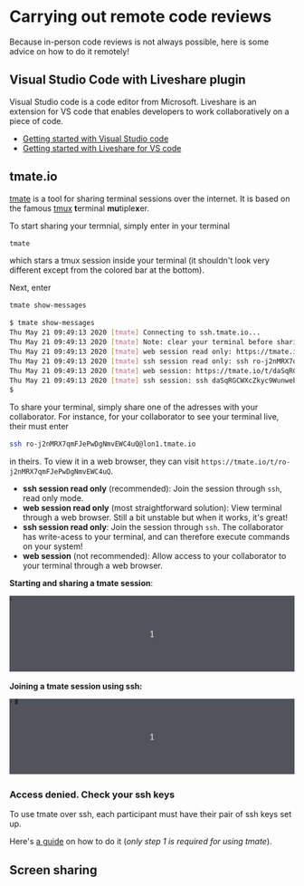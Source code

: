 # Carrying out remote code reviews
Because in-person code reviews is not always possible, here is some advice on how to do it remotely!

## Visual Studio Code with Liveshare plugin

Visual Studio code is a code editor from Microsoft.
Liveshare is an extension for VS code that enables developers to work collaboratively on a piece of code.

- [Getting started with Visual Studio code](https://code.visualstudio.com/docs/introvideos/basics)
- [Getting started with Liveshare for VS code](https://www.digitalocean.com/community/tutorials/how-to-use-live-share-with-visual-studio-code)

## tmate.io
[tmate](https://tmate.io/) is a tool for sharing terminal sessions over the internet.
It is based on the famous [tmux](https://github.com/tmux/tmux/wiki) **t**erminal **mu**tiple**x**er.

To start sharing your termnial, simply enter in your terminal
```bash
tmate
```
which stars a tmux session inside your terminal (it shouldn't look very different except from the colored bar at the bottom).

Next, enter
```bash
tmate show-messages
```

```bash
$ tmate show-messages
Thu May 21 09:49:13 2020 [tmate] Connecting to ssh.tmate.io...
Thu May 21 09:49:13 2020 [tmate] Note: clear your terminal before sharing readonly access
Thu May 21 09:49:13 2020 [tmate] web session read only: https://tmate.io/t/ro-j2nMRX7qmFJePwDgNmvEWC4uQ
Thu May 21 09:49:13 2020 [tmate] ssh session read only: ssh ro-j2nMRX7qmFJePwDgNmvEWC4uQ@lon1.tmate.io
Thu May 21 09:49:13 2020 [tmate] web session: https://tmate.io/t/daSqRGCWXcZkyc9WunwebVXye
Thu May 21 09:49:13 2020 [tmate] ssh session: ssh daSqRGCWXcZkyc9WunwebVXye@lon1.tmate.io
$
```

To share your terminal, simply share one of the adresses with your collaborator.
For instance, for your collaborator to see your terminal live, their must enter
```bash
ssh ro-j2nMRX7qmFJePwDgNmvEWC4uQ@lon1.tmate.io
```
in theirs.
To view it in a web browser, they can visit `https://tmate.io/t/ro-j2nMRX7qmFJePwDgNmvEWC4uQ`.

- **ssh session read only** (recommended): Join the session through `ssh`, read only mode.
- **web session read only** (most straightforward solution): View terminal through a web browser. Still a bit unstable but when it works, it's great!
- **ssh session read only**: Join the session through `ssh`. The collaborator has write-acess to your terminal, and can therefore execute commands on your system!
- **web session** (not recommended): Allow access to your collaborator to your terminal through a web browser.

**Starting and sharing a tmate session**:

![tmate server side](tmate-server-side.gif)

**Joining a tmate session using ssh:**

![tmate client side](tmate-client-side.gif)

### Access denied. Check your ssh keys
To use tmate over ssh, each participant must have their pair of ssh keys set up.

Here's [a guide](https://www.digitalocean.com/community/tutorials/how-to-set-up-ssh-keys-on-ubuntu-1804) on how to do it (*only step 1 is required for using tmate*).

## Screen sharing
